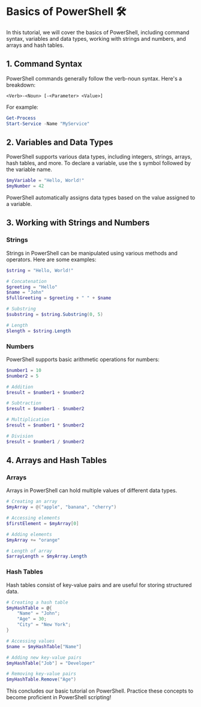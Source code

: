 # Basics of PowerShell 🛠️

In this tutorial, we will cover the basics of PowerShell, including command syntax, variables and data types, working with strings and numbers, and arrays and hash tables.

## 1. Command Syntax

PowerShell commands generally follow the verb-noun syntax. Here's a breakdown:

```
<Verb>-<Noun> [-<Parameter> <Value>]
```

For example:

```powershell
Get-Process
Start-Service -Name "MyService"
```

## 2. Variables and Data Types

PowerShell supports various data types, including integers, strings, arrays, hash tables, and more. To declare a variable, use the `$` symbol followed by the variable name.

```powershell
$myVariable = "Hello, World!"
$myNumber = 42
```

PowerShell automatically assigns data types based on the value assigned to a variable.

## 3. Working with Strings and Numbers

### Strings

Strings in PowerShell can be manipulated using various methods and operators. Here are some examples:

```powershell
$string = "Hello, World!"

# Concatenation
$greeting = "Hello"
$name = "John"
$fullGreeting = $greeting + " " + $name

# Substring
$substring = $string.Substring(0, 5)

# Length
$length = $string.Length
```

### Numbers

PowerShell supports basic arithmetic operations for numbers:

```powershell
$number1 = 10
$number2 = 5

# Addition
$result = $number1 + $number2

# Subtraction
$result = $number1 - $number2

# Multiplication
$result = $number1 * $number2

# Division
$result = $number1 / $number2
```

## 4. Arrays and Hash Tables

### Arrays

Arrays in PowerShell can hold multiple values of different data types.

```powershell
# Creating an array
$myArray = @("apple", "banana", "cherry")

# Accessing elements
$firstElement = $myArray[0]

# Adding elements
$myArray += "orange"

# Length of array
$arrayLength = $myArray.Length
```

### Hash Tables

Hash tables consist of key-value pairs and are useful for storing structured data.

```powershell
# Creating a hash table
$myHashTable = @{
    "Name" = "John";
    "Age" = 30;
    "City" = "New York";
}

# Accessing values
$name = $myHashTable["Name"]

# Adding new key-value pairs
$myHashTable["Job"] = "Developer"

# Removing key-value pairs
$myHashTable.Remove("Age")
```

This concludes our basic tutorial on PowerShell. Practice these concepts to become proficient in PowerShell scripting!
